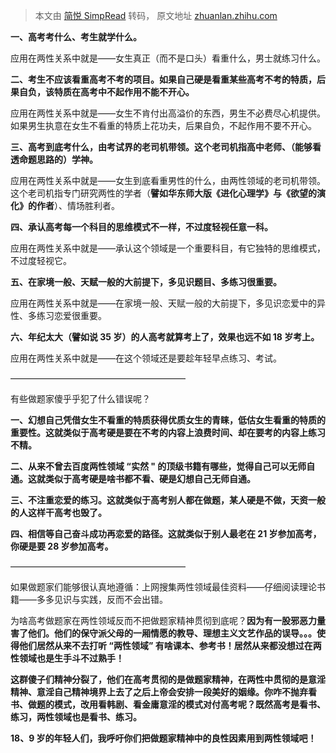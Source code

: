 > 本文由 [简悦 SimpRead](http://ksria.com/simpread/) 转码， 原文地址 [zhuanlan.zhihu.com](https://zhuanlan.zhihu.com/p/158212921)

**一、高考考什么、考生就学什么。**

应用在两性关系中就是——女生真正（而不是口头）看重什么，男士就练习什么。

**二、考生不应该看重高考不考的项目。如果自己硬是看重某些高考不考的特质，后果自负，该特质在高考中不起作用不能不开心。**

应用在两性关系中就是——女生不肯付出高溢价的东西，男生不必费尽心机提供。如果男生执意在女生不看重的特质上花功夫，后果自负，不起作用不要不开心。

**三、高考到底考什么，由考试界的老司机带领。这个老司机指高中老师、（能够看透命题思路的）学神。**

应用在两性关系中就是——女生到底看重男性的什么，由两性领域的老司机带领。这个老司机指专门研究两性的学者（**譬如华东师大版《进化心理学》与《欲望的演化》的作者**）、情场胜利者。

**四、承认高考每一个科目的思维模式不一样，不过度轻视任意一科。**

应用在两性关系中就是——承认这个领域是一个重要科目，有它独特的思维模式，不过度轻视它。

**五、在家境一般、天赋一般的大前提下，多见识题目、多练习很重要。**

应用在两性关系中就是——在家境一般、天赋一般的大前提下，多见识恋爱中的异性、多练习恋爱很重要。

**六、年纪太大（譬如说 35 岁）的人高考就算考上了，效果也远不如 18 岁考上。**

应用在两性关系中就是——在这个领域还是要趁年轻早点练习、考试。

————————————————————

有些做题家傻乎乎犯了什么错误呢？

**一、幻想自己凭借女生不看重的特质获得优质女生的青睐，低估女生看重的特质的重要性。这就类似于高考硬是要在不考的内容上浪费时间、却在要考的内容上练习不精。**

**二、从来不曾去百度两性领域 “实然 " 的顶级书籍有哪些，觉得自己可以无师自通。这就类似于高考硬是啥书都不看、硬是幻想自己无师自通。**

**三、不注重恋爱的练习。这就类似于高考别人都在做题，某人硬是不做，天资一般的人这样干高考也毁了。**

**四、相信等自己奋斗成功再恋爱的路径。这就类似于别人最老在 21 岁参加高考，你硬是要 28 岁参加高考。**

————————————————————

如果做题家们能够很认真地遵循：上网搜集两性领域最佳资料——仔细阅读理论书籍——多多见识与实践，反而不会出错。

为啥高考做题家在两性领域反而不把做题家精神贯彻到底呢？**因为有一股邪恶力量害了他们。他们的保守派父母的一厢情愿的教导、理想主义文艺作品的误导。。。使得他们居然从来不去打听 “两性领域” 有啥课本、参考书！居然从来都没想过在两性领域也是生手斗不过熟手！**

**这群傻子们精神分裂了，他们在高考贯彻的是做题家精神，在两性中贯彻的是意淫精神、意淫自己精神境界上去了之后上帝会安排一段美好的姻缘。你咋不抛弃看书、做题的模式，改用看韩剧、看金庸意淫的模式对付高考呢？既然高考是看书、练习，两性领域也是看书、练习。**

**18、9 岁的年轻人们，我呼吁你们把做题家精神中的良性因素用到两性领域吧！**